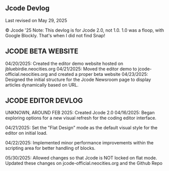 ## Jcode Devlog
Last revised on May 29, 2025

© Jcode '25
Note: This devlog is for Jcode 2.0, not 1.0. 1.0 was a floop, with Google Blockly. That's when I did not find Snap!

## JCODE BETA WEBSITE
04/20/2025: Created the editor demo website hosted on jbluebirdie.neocities.org
04/21/2025: Moved the editor demo to jcode-official.neocities.org and created a proper beta website
04/23/2025: Designed the initial structure for the Jcode Newsroom page to display articles dynamically based on URL.
## JCODE EDITOR DEVLOG
UNKNOWN, AROUND FEB 2025: Created Jcode 2.0
04/16/2025: Began exploring options for a new visual refresh for the coding editor interface.

04/21/2025: Set the "Flat Design" mode as the default visual style for the editor on initial load.

04/22/2025: Implemented minor performance improvements within the scripting area for better handling of blocks.

05/30/2025: Allowed changes so that Jcode is NOT locked on flat mode. Updated these changes on jcode-official.neocities.org and the Github Repo
